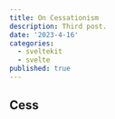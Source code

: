 ```yaml
---
title: On Cessationism
description: Third post.
date: '2023-4-16'
categories:
  - sveltekit
  - svelte
published: true
---
```


## Cess
